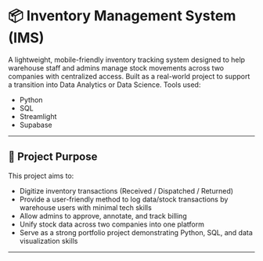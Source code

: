 # 📦 Inventory Management System (IMS)

A lightweight, mobile-friendly inventory tracking system designed to help warehouse staff and admins manage stock movements across two companies with centralized access. Built as a real-world project to support a transition into Data Analytics or Data Science. Tools used:
- Python
- SQL
- Streamlight
- Supabase

---

## 🧠 Project Purpose

This project aims to:
- Digitize inventory transactions (Received / Dispatched / Returned)
- Provide a user-friendly method to log data/stock transactions by warehouse users with minimal tech skills
- Allow admins to approve, annotate, and track billing
- Unify stock data across two companies into one platform
- Serve as a strong portfolio project demonstrating Python, SQL, and data visualization skills

---
